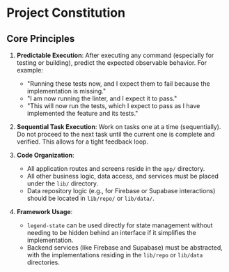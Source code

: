 # Project Constitution

## Core Principles

1.  **Predictable Execution**: After executing any command (especially for testing or building), predict the expected observable behavior. For example:
    - "Running these tests now, and I expect them to fail because the implementation is missing."
    - "I am now running the linter, and I expect it to pass."
    - "This will now run the tests, which I expect to pass as I have implemented the feature and its tests."

2.  **Sequential Task Execution**: Work on tasks one at a time (sequentially). Do not proceed to the next task until the current one is complete and verified. This allows for a tight feedback loop.

3.  **Code Organization**:
    - All application routes and screens reside in the `app/` directory.
    - All other business logic, data access, and services must be placed under the `lib/` directory.
    - Data repository logic (e.g., for Firebase or Supabase interactions) should be located in `lib/repo/` or `lib/data/`.

4.  **Framework Usage**:
    - `legend-state` can be used directly for state management without needing to be hidden behind an interface if it simplifies the implementation.
    - Backend services (like Firebase and Supabase) must be abstracted, with the implementations residing in the `lib/repo` or `lib/data` directories.

